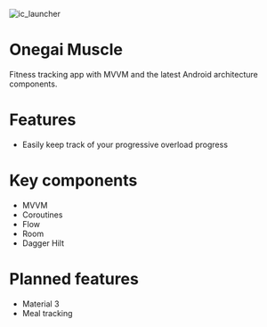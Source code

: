 ![ic_launcher](https://user-images.githubusercontent.com/82329099/201108123-d311e875-02f1-4ad7-85bc-52bf74273743.png)
# Onegai Muscle
Fitness tracking app  with MVVM and the latest Android architecture components. 
# Features
- Easily keep track of your progressive overload progress
# Key components
- MVVM
- Coroutines
- Flow
- Room
- Dagger Hilt
# Planned features
- Material 3
- Meal tracking
